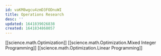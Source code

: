 ```yaml
---
id: vaKM8wgcu4zmD3FODnuWI
title: Operations Research
desc: ''
updated: 1641839026838
created: 1641834868057
---
```


[[science.math.Optimization]]
[[science.math.Optimization.Mixed Integer Programming]]
[[science.math.Optimization.Linear Programming]]
